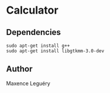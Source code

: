 # Calculator

## Dependencies

```
sudo apt-get install g++
sudo apt-get install libgtkmm-3.0-dev
```

## Author

Maxence Leguéry